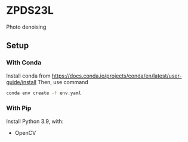 # ZPDS23L
Photo denoising


## Setup
### With Conda
Install conda from https://docs.conda.io/projects/conda/en/latest/user-guide/install
Then, use command 
```bash
conda env create -f env.yaml
```

### With Pip
Install Python 3.9, with:
- OpenCV
